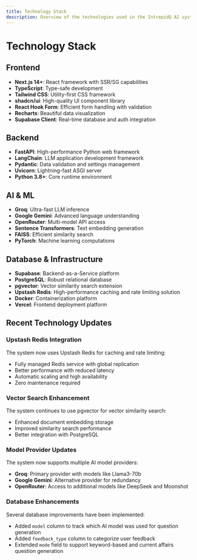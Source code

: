 ```yaml
---
title: Technology Stack
description: Overview of the technologies used in the IntrepidQ AI system
---
```


# Technology Stack

## Frontend
- **Next.js 14+**: React framework with SSR/SG capabilities
- **TypeScript**: Type-safe development
- **Tailwind CSS**: Utility-first CSS framework
- **shadcn/ui**: High-quality UI component library
- **React Hook Form**: Efficient form handling with validation
- **Recharts**: Beautiful data visualization
- **Supabase Client**: Real-time database and auth integration

## Backend
- **FastAPI**: High-performance Python web framework
- **LangChain**: LLM application development framework
- **Pydantic**: Data validation and settings management
- **Uvicorn**: Lightning-fast ASGI server
- **Python 3.8+**: Core runtime environment

## AI & ML
- **Groq**: Ultra-fast LLM inference
- **Google Gemini**: Advanced language understanding
- **OpenRouter**: Multi-model API access
- **Sentence Transformers**: Text embedding generation
- **FAISS**: Efficient similarity search
- **PyTorch**: Machine learning computations

## Database & Infrastructure
- **Supabase**: Backend-as-a-Service platform
- **PostgreSQL**: Robust relational database
- **pgvector**: Vector similarity search extension
- **Upstash Redis**: High-performance caching and rate limiting solution
- **Docker**: Containerization platform
- **Vercel**: Frontend deployment platform

## Recent Technology Updates

### Upstash Redis Integration
The system now uses Upstash Redis for caching and rate limiting:
- Fully managed Redis service with global replication
- Better performance with reduced latency
- Automatic scaling and high availability
- Zero maintenance required

### Vector Search Enhancement
The system continues to use pgvector for vector similarity search:
- Enhanced document embedding storage
- Improved similarity search performance
- Better integration with PostgreSQL

### Model Provider Updates
The system now supports multiple AI model providers:
- **Groq**: Primary provider with models like Llama3-70b
- **Google Gemini**: Alternative provider for redundancy
- **OpenRouter**: Access to additional models like DeepSeek and Moonshot

### Database Enhancements
Several database improvements have been implemented:
- Added `model` column to track which AI model was used for question generation
- Added `feedback_type` column to categorize user feedback
- Extended `mode` field to support keyword-based and current affairs question generation
